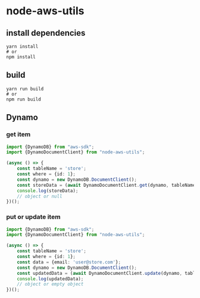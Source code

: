 # node-aws-utils

## install dependencies

```shell
yarn install
# or
npm install
```

## build

```shell
yarn run build
# or
npm run build
```

## Dynamo

### get item

```ts
import {DynamoDB} from "aws-sdk";
import {DynamoDocumentClient} from "node-aws-utils";

(async () => {
    const tableName = 'store';
    const where = {id: 1};
    const dynamo = new DynamoDB.DocumentClient();
    const storeData = (await DynamoDocumentClient.get(dynamo, tableName, where)).unwrap();
    console.log(storeData);
    // object or null
})();
```

### put or update item

```ts
import {DynamoDB} from "aws-sdk";
import {DynamoDocumentClient} from "node-aws-utils";

(async () => {
    const tableName = 'store';
    const where = {id: 1};
    const data = {email: 'user@store.com'};
    const dynamo = new DynamoDB.DocumentClient();
    const updatedData = (await DynamoDocumentClient.update(dynamo, tableName, where, data)).unwrap();
    console.log(updatedData);
    // object or empty object
})();
```